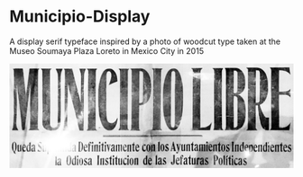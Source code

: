 # Municipio-Display
A display serif typeface inspired by a photo of woodcut type taken at the Museo Soumaya Plaza Loreto in Mexico City in 2015

![Image of font scan](https://github.com/afmondragonb/Municipio-Display/blob/master/source/Municipio-Source-CropSkew.png)
